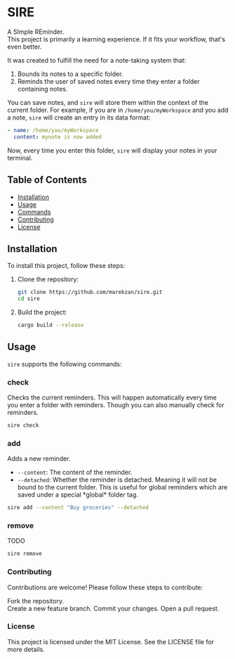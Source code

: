 # SIRE

A SImple REminder.  
This project is primarily a learning experience. If it fits your workflow, that's even better.

It was created to fulfill the need for a note-taking system that:

1. Bounds its notes to a specific folder.
2. Reminds the user of saved notes every time they enter a folder containing notes.

You can save notes, and `sire` will store them within the context of the current folder. For example, if you are in `/home/you/myWorkspace` and you add a note, `sire` will create an entry in its data format:

```yaml
- name: /home/you/myWorkspace
  content: mynote is now added
```

Now, every time you enter this folder, `sire` will display your notes in your terminal.

## Table of Contents

- [Installation](#installation)
- [Usage](#usage)
- [Commands](#commands)
- [Contributing](#contributing)
- [License](#license)

## Installation

To install this project, follow these steps:

1. Clone the repository:

   ```sh
   git clone https://github.com/marekzan/sire.git
   cd sire
   ```

2. Build the project:
   ```sh
   cargo build --release
   ```

## Usage

`sire` supports the following commands:

### check

Checks the current reminders. This will happen automatically every time you enter a folder with reminders.
Though you can also manually check for reminders.

```sh
sire check
```

### add

Adds a new reminder.

- `--content`: The content of the reminder.
- `--detached`: Whether the reminder is detached. Meaning it will not be bound to the current folder. This is useful for global reminders which are saved under a special \*global\* folder tag.

```sh
sire add --content "Buy groceries" --detached
```

### remove

TODO

```sh
sire remove
```

### Contributing

Contributions are welcome! Please follow these steps to contribute:

Fork the repository.  
Create a new feature branch.
Commit your changes.
Open a pull request.

### License

This project is licensed under the MIT License. See the LICENSE file for more details.
